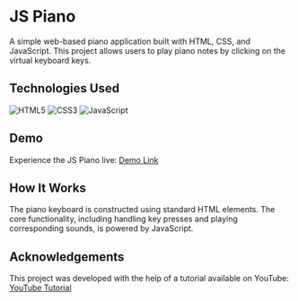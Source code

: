 # JS Piano

A simple web-based piano application built with HTML, CSS, and JavaScript. This project allows users to play piano notes by clicking on the virtual keyboard keys.

## Technologies Used

![HTML5](https://img.shields.io/badge/HTML5-E34F26?style=for-the-badge&logo=html5&logoColor=white)
![CSS3](https://img.shields.io/badge/CSS3-1572B6?style=for-the-badge&logo=css3&logoColor=white)
![JavaScript](https://img.shields.io/badge/JavaScript-F7DF1E?style=for-the-badge&logo=javascript&logoColor=black)

## Demo

Experience the JS Piano live: [Demo Link](https://beaubremer.com/jspiano/)

## How It Works

The piano keyboard is constructed using standard HTML elements. The core functionality, including handling key presses and playing corresponding sounds, is powered by JavaScript.

## Acknowledgements

This project was developed with the help of a tutorial available on YouTube: [YouTube Tutorial](https://www.youtube.com/watch?v=mjmh093Sucg)
